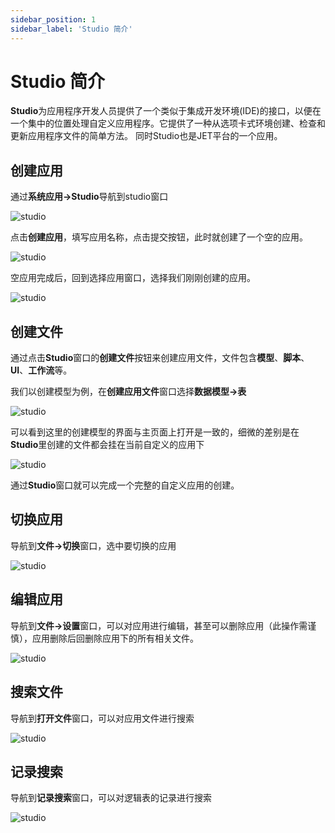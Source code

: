 ```yaml
---
sidebar_position: 1
sidebar_label: 'Studio 简介'
---
```

# Studio 简介
**Studio**为应用程序开发人员提供了一个类似于集成开发环境(IDE)的接口，以便在一个集中的位置处理自定义应用程序。它提供了一种从选项卡式环境创建、检查和更新应用程序文件的简单方法。 同时Studio也是JET平台的一个应用。

## 创建应用
通过**系统应用->Studio**导航到studio窗口

![studio](/img/studio/20220607103710.jpg)

点击**创建应用**，填写应用名称，点击提交按钮，此时就创建了一个空的应用。

![studio](/img/studio/20220607104140.jpg)

空应用完成后，回到选择应用窗口，选择我们刚刚创建的应用。

![studio](/img/studio/20220607104326.jpg)

## 创建文件
通过点击**Studio**窗口的**创建文件**按钮来创建应用文件，文件包含**模型**、**脚本**、**UI**、**工作流**等。

我们以创建模型为例，在**创建应用文件**窗口选择**数据模型->表**

![studio](/img/studio/20220607104844.jpg)

可以看到这里的创建模型的界面与主页面上打开是一致的，细微的差别是在**Studio**里创建的文件都会挂在当前自定义的应用下

![studio](/img/studio/20220607105230.jpg)

通过**Studio**窗口就可以完成一个完整的自定义应用的创建。
## 切换应用
导航到**文件->切换**窗口，选中要切换的应用

![studio](/img/studio/20220607105653.jpg)

## 编辑应用
导航到**文件->设置**窗口，可以对应用进行编辑，甚至可以删除应用（此操作需谨慎），应用删除后回删除应用下的所有相关文件。

![studio](/img/studio/20220607105959.jpg)

## 搜索文件

导航到**打开文件**窗口，可以对应用文件进行搜索

![studio](/img/studio/搜索文件.png)

## 记录搜索

导航到**记录搜索**窗口，可以对逻辑表的记录进行搜索

![studio](/img/studio/20220614140534.jpg)
